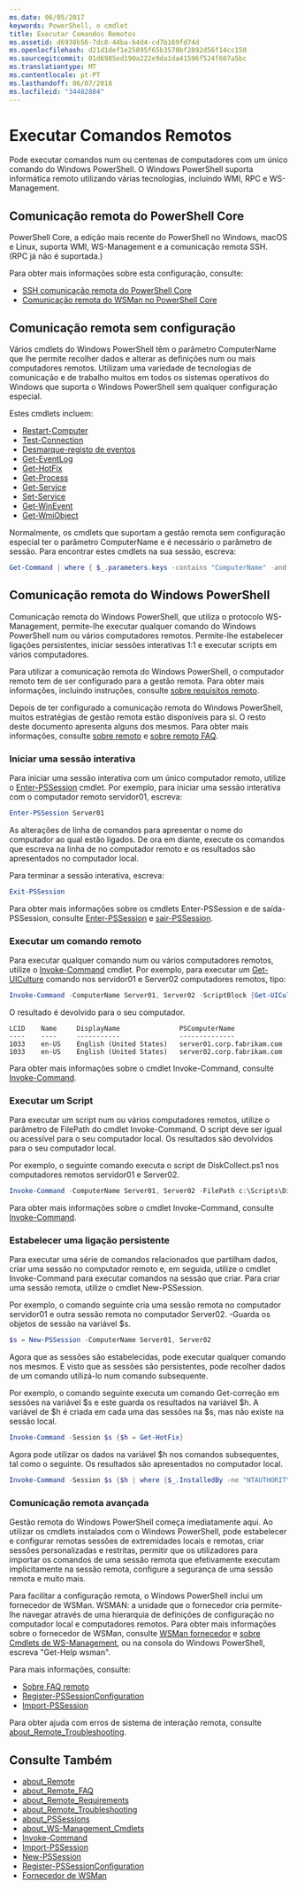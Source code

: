 ```yaml
---
ms.date: 06/05/2017
keywords: PowerShell, o cmdlet
title: Executar Comandos Remotos
ms.assetid: d6938b56-7dc8-44ba-b4d4-cd7b169fd74d
ms.openlocfilehash: d21d1def1e25895f65b3578bf2892d56f14cc150
ms.sourcegitcommit: 01d6985ed190a222e9da1da41596f524f607a5bc
ms.translationtype: MT
ms.contentlocale: pt-PT
ms.lasthandoff: 06/07/2018
ms.locfileid: "34482884"
---
```

# <a name="running-remote-commands"></a>Executar Comandos Remotos

Pode executar comandos num ou centenas de computadores com um único comando do Windows PowerShell. O Windows PowerShell suporta informática remoto utilizando várias tecnologias, incluindo WMI, RPC e WS-Management.

## <a name="remoting-in-powershell-core"></a>Comunicação remota do PowerShell Core

PowerShell Core, a edição mais recente do PowerShell no Windows, macOS e Linux, suporta WMI, WS-Management e a comunicação remota SSH.
(RPC já não é suportada.)

Para obter mais informações sobre esta configuração, consulte:

* [SSH comunicação remota do PowerShell Core][ssh-remoting]
* [Comunicação remota do WSMan no PowerShell Core][wsman-remoting]

## <a name="remoting-without-configuration"></a>Comunicação remota sem configuração

Vários cmdlets do Windows PowerShell têm o parâmetro ComputerName que lhe permite recolher dados e alterar as definições num ou mais computadores remotos. Utilizam uma variedade de tecnologias de comunicação e de trabalho muitos em todos os sistemas operativos do Windows que suporta o Windows PowerShell sem qualquer configuração especial.

Estes cmdlets incluem:

* [Restart-Computer](https://go.microsoft.com/fwlink/?LinkId=821625)
* [Test-Connection](https://go.microsoft.com/fwlink/?LinkId=821646)
* [Desmarque-registo de eventos](https://go.microsoft.com/fwlink/?LinkId=821568)
* [Get-EventLog](https://go.microsoft.com/fwlink/?LinkId=821585)
* [Get-HotFix](https://go.microsoft.com/fwlink/?LinkId=821586)
* [Get-Process](https://go.microsoft.com/fwlink/?linkid=821590)
* [Get-Service](https://go.microsoft.com/fwlink/?LinkId=821593)
* [Set-Service](https://go.microsoft.com/fwlink/?LinkId=821633)
* [Get-WinEvent](https://go.microsoft.com/fwlink/?linkid=821529)
* [Get-WmiObject](https://go.microsoft.com/fwlink/?LinkId=821595)

Normalmente, os cmdlets que suportam a gestão remota sem configuração especial ter o parâmetro ComputerName e é necessário o parâmetro de sessão. Para encontrar estes cmdlets na sua sessão, escreva:

```powershell
Get-Command | where { $_.parameters.keys -contains "ComputerName" -and $_.parameters.keys -notcontains "Session"}
```

## <a name="windows-powershell-remoting"></a>Comunicação remota do Windows PowerShell

Comunicação remota do Windows PowerShell, que utiliza o protocolo WS-Management, permite-lhe executar qualquer comando do Windows PowerShell num ou vários computadores remotos. Permite-lhe estabelecer ligações persistentes, iniciar sessões interativas 1:1 e executar scripts em vários computadores.

Para utilizar a comunicação remota do Windows PowerShell, o computador remoto tem de ser configurado para a gestão remota. Para obter mais informações, incluindo instruções, consulte [sobre requisitos remoto](https://technet.microsoft.com/library/dd315349.aspx).

Depois de ter configurado a comunicação remota do Windows PowerShell, muitos estratégias de gestão remota estão disponíveis para si. O resto deste documento apresenta alguns dos mesmos. Para obter mais informações, consulte [sobre remoto](https://technet.microsoft.com/library/dd347744.aspx) e [sobre remoto FAQ](https://technet.microsoft.com/library/dd347744.aspx).

### <a name="start-an-interactive-session"></a>Iniciar uma sessão interativa

Para iniciar uma sessão interativa com um único computador remoto, utilize o [Enter-PSSession](https://go.microsoft.com/fwlink/?LinkId=821477) cmdlet.
Por exemplo, para iniciar uma sessão interativa com o computador remoto servidor01, escreva:

```powershell
Enter-PSSession Server01
```

As alterações de linha de comandos para apresentar o nome do computador ao qual estão ligados. De ora em diante, execute os comandos que escreva na linha de no computador remoto e os resultados são apresentados no computador local.

Para terminar a sessão interativa, escreva:

```powershell
Exit-PSSession
```

Para obter mais informações sobre os cmdlets Enter-PSSession e de saída-PSSession, consulte [Enter-PSSession](https://go.microsoft.com/fwlink/?LinkId=821477) e [sair-PSSession](https://go.microsoft.com/fwlink/?LinkID=821478).

### <a name="run-a-remote-command"></a>Executar um comando remoto

Para executar qualquer comando num ou vários computadores remotos, utilize o [Invoke-Command](https://go.microsoft.com/fwlink/?LinkId=821493) cmdlet.
Por exemplo, para executar um [Get-UICulture](https://go.microsoft.com/fwlink/?LinkId=821806) comando nos servidor01 e Server02 computadores remotos, tipo:

```powershell
Invoke-Command -ComputerName Server01, Server02 -ScriptBlock {Get-UICulture}
```

O resultado é devolvido para o seu computador.

```output
LCID    Name     DisplayName               PSComputerName
----    ----     -----------               --------------
1033    en-US    English (United States)   server01.corp.fabrikam.com
1033    en-US    English (United States)   server02.corp.fabrikam.com
```

Para obter mais informações sobre o cmdlet Invoke-Command, consulte [Invoke-Command](https://go.microsoft.com/fwlink/?LinkId=821493).

### <a name="run-a-script"></a>Executar um Script

Para executar um script num ou vários computadores remotos, utilize o parâmetro de FilePath do cmdlet Invoke-Command. O script deve ser igual ou acessível para o seu computador local. Os resultados são devolvidos para o seu computador local.

Por exemplo, o seguinte comando executa o script de DiskCollect.ps1 nos computadores remotos servidor01 e Server02.

```powershell
Invoke-Command -ComputerName Server01, Server02 -FilePath c:\Scripts\DiskCollect.ps1
```

Para obter mais informações sobre o cmdlet Invoke-Command, consulte [Invoke-Command](https://go.microsoft.com/fwlink/?LinkId=821493).

### <a name="establish-a-persistent-connection"></a>Estabelecer uma ligação persistente

Para executar uma série de comandos relacionados que partilham dados, criar uma sessão no computador remoto e, em seguida, utilize o cmdlet Invoke-Command para executar comandos na sessão que criar. Para criar uma sessão remota, utilize o cmdlet New-PSSession.

Por exemplo, o comando seguinte cria uma sessão remota no computador servidor01 e outra sessão remota no computador Server02. -Guarda os objetos de sessão na variável $s.

```powershell
$s = New-PSSession -ComputerName Server01, Server02
```

Agora que as sessões são estabelecidas, pode executar qualquer comando nos mesmos. E visto que as sessões são persistentes, pode recolher dados de um comando utilizá-lo num comando subsequente.

Por exemplo, o comando seguinte executa um comando Get-correção em sessões na variável $s e este guarda os resultados na variável $h. A variável de $h é criada em cada uma das sessões na $s, mas não existe na sessão local.

```powershell
Invoke-Command -Session $s {$h = Get-HotFix}
```

Agora pode utilizar os dados na variável $h nos comandos subsequentes, tal como o seguinte. Os resultados são apresentados no computador local.

```powershell
Invoke-Command -Session $s {$h | where {$_.InstalledBy -ne "NTAUTHORITY\SYSTEM"}}
```

### <a name="advanced-remoting"></a>Comunicação remota avançada

Gestão remota do Windows PowerShell começa imediatamente aqui. Ao utilizar os cmdlets instalados com o Windows PowerShell, pode estabelecer e configurar remotas sessões de extremidades locais e remotas, criar sessões personalizadas e restritas, permitir que os utilizadores para importar os comandos de uma sessão remota que efetivamente executam implicitamente na sessão remota, configure a segurança de uma sessão remota e muito mais.

Para facilitar a configuração remota, o Windows PowerShell inclui um fornecedor de WSMan. WSMAN: a unidade que o fornecedor cria permite-lhe navegar através de uma hierarquia de definições de configuração no computador local e computadores remotos.
Para obter mais informações sobre o fornecedor de WSMan, consulte [WSMan fornecedor](https://technet.microsoft.com/library/dd819476.aspx) e [sobre Cmdlets de WS-Management](https://technet.microsoft.com/library/dd819481.aspx), ou na consola do Windows PowerShell, escreva "Get-Help wsman".

Para mais informações, consulte:

- [Sobre FAQ remoto](https://technet.microsoft.com/library/dd315359.aspx)
- [Register-PSSessionConfiguration](https://go.microsoft.com/fwlink/?LinkId=821508)
- [Import-PSSession](https://go.microsoft.com/fwlink/?LinkId=821821)

Para obter ajuda com erros de sistema de interação remota, consulte [about_Remote_Troubleshooting](https://technet.microsoft.com/library/dd347642.aspx).

## <a name="see-also"></a>Consulte Também

- [about_Remote](https://technet.microsoft.com/library/9b4a5c87-9162-4adf-bdfe-fbc80b9b8970)
- [about_Remote_FAQ](https://technet.microsoft.com/library/e23702fd-9415-4a98-9975-390a4d3adc42)
- [about_Remote_Requirements](https://technet.microsoft.com/library/da213949-134c-4741-b307-81f4492ba1bd)
- [about_Remote_Troubleshooting](https://technet.microsoft.com/library/2f890148-8578-49ed-85ea-79a489dd6317)
- [about_PSSessions](https://technet.microsoft.com/library/7a9b4e0e-fa1b-47b0-92f6-6e2995d70acb)
- [about_WS-Management_Cmdlets](https://technet.microsoft.com/library/6ed3370a-ea10-45a5-9493-696aeace27ed)
- [Invoke-Command](https://go.microsoft.com/fwlink/?LinkId=821493)
- [Import-PSSession](https://go.microsoft.com/fwlink/?LinkId=821821)
- [New-PSSession](https://go.microsoft.com/fwlink/?LinkId=821498)
- [Register-PSSessionConfiguration](https://go.microsoft.com/fwlink/?LinkId=821508)
- [Fornecedor de WSMan](https://technet.microsoft.com/library/66fe1241-e08f-49ca-832f-a84c33ca8735)

[wsman-remoting]: WSMan-Remoting-in-PowerShell-Core.md
[ssh-remoting]: SSH-Remoting-in-PowerShell-Core.md